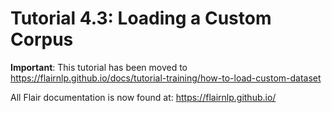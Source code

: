 # Tutorial 4.3: Loading a Custom Corpus

**Important**: This tutorial has been moved to https://flairnlp.github.io/docs/tutorial-training/how-to-load-custom-dataset

All Flair documentation is now found at: https://flairnlp.github.io/ 
